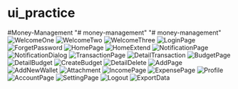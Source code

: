# ui_practice
#Money-Management
"# money-management" 
"# money-management" 
![WelcomeOne](https://user-images.githubusercontent.com/90089792/149821362-0fb78166-c7f9-4731-9071-743dec7de9f5.png)
![WelcomeTwo](https://user-images.githubusercontent.com/90089792/149821470-ea4f1e9b-a09c-4b53-b048-2525a88fc050.png)
![WelcomeThree](https://user-images.githubusercontent.com/90089792/149821554-02424f69-afff-412e-b79c-017bcc25ec5b.png)
![LoginPage](https://user-images.githubusercontent.com/90089792/149820777-90bb4a7e-b2f9-45c5-a1e2-a70bfb1eab7c.png)
![ForgetPassword](https://user-images.githubusercontent.com/90089792/149821670-f5beee4e-8b8b-4821-bd60-8bd58fcf4da6.png)
![HomePage](https://user-images.githubusercontent.com/90089792/149821709-5dfb28be-148f-4be1-864f-90b6cb2057a6.png)
![HomeExtend](https://user-images.githubusercontent.com/90089792/149821852-6083b9a2-3879-41ee-a353-4580b05d9895.png)
![NotificationPage](https://user-images.githubusercontent.com/90089792/149822001-da688c93-0904-4dad-8dbc-bc90edbe127c.png)
![NotificationDialog](https://user-images.githubusercontent.com/90089792/149822043-a821b27a-79fc-4f88-911c-99946e17a9fb.png)
![TransactionPage](https://user-images.githubusercontent.com/90089792/149822109-18a20acb-8e7b-4255-b60e-fe49ad526924.png)
![DetailTransaction](https://user-images.githubusercontent.com/90089792/149822705-7561aa6d-8ad7-4ed6-957c-02d245221ba3.png)
![BudgetPage](https://user-images.githubusercontent.com/90089792/149822230-b401012a-6b40-46cb-9e37-0eb0a3d65665.png)
![DetailBudget](https://user-images.githubusercontent.com/90089792/149822583-a650cdf8-db7a-418a-8762-d57b5472d464.png)
![CreateBudget](https://user-images.githubusercontent.com/90089792/149822622-e36a445b-3d35-46e6-84b3-fb19e82abf2f.png)
![DetailDelete](https://user-images.githubusercontent.com/90089792/149822662-8b8b8582-3b9a-4ed5-842f-67f46e5a4682.png)
![AddPage](https://user-images.githubusercontent.com/90089792/149822277-f9dcc0ff-87c8-4481-bd17-95ce2443f3c5.png)
![AddNewWallet](https://user-images.githubusercontent.com/90089792/149822330-2eb6665d-0da5-4d01-b2b6-2b0f7c66847b.png)
![Attachment](https://user-images.githubusercontent.com/90089792/149822393-1c4d8c07-2cd9-4000-b0d0-4129a36a9e23.png)
![IncomePage](https://user-images.githubusercontent.com/90089792/149822460-99e1014c-9802-4561-ac2d-6dd42d991ed2.png)
![ExpensePage](https://user-images.githubusercontent.com/90089792/149822496-9f9b6f3f-3c8e-4cfa-9e2f-b0f4cfca0990.png)
![Profile](https://user-images.githubusercontent.com/90089792/149822778-866a592c-ae31-4681-9bbb-7f9dab153025.png)
![AccountPage](https://user-images.githubusercontent.com/90089792/149822843-f627109a-74ef-4d15-a58e-ae4c9d78e343.png)
![SettingPage](https://user-images.githubusercontent.com/90089792/149822892-4f1fde39-5c8f-40a0-bbb1-82edb9d25bb0.png)
![Logout](https://user-images.githubusercontent.com/90089792/149822945-3d6e61d2-34da-411f-945a-67933a5bc908.png)
![ExportData](https://user-images.githubusercontent.com/90089792/149822993-42d1d730-63c5-470c-a0a6-2de04f5d5ee9.png)

